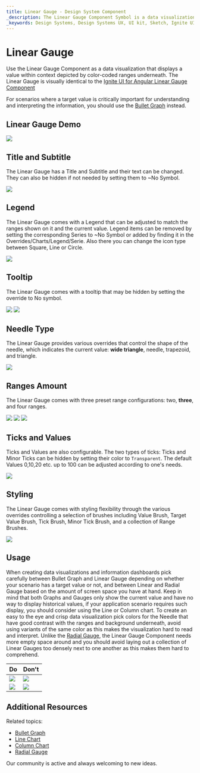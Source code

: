 ```yaml
---
title: Linear Gauge - Design System Component
_description: The Linear Gauge Component Symbol is a data visualization that displays a value in a certain context.
_keywords: Design Systems, Design Systems UX, UI kit, Sketch, Ignite UI for Angular, Sketch to Angular, Sketch to Angular, Angular, Angular Design System, Export code from Sketch, Design Kits for Angular, Sketch HTML, Sketch to HTML, Sketch UI kits
---
```


# Linear Gauge

Use the Linear Gauge Component as a data visualization that displays a value within context depicted by color-coded ranges underneath. The Linear Gauge is visually identical to the [Ignite UI for Angular Linear Gauge Component](https://www.infragistics.com/products/ignite-ui-angular/angular/components/lineargauge.html)

For scenarios where a target value is critically important for understanding and interpreting the information, you should use the [Bullet Graph](bullet-graph.md) instead.

## Linear Gauge Demo

<img class="responsive-img" src="../images/linear_gauge_three_ranges.png" srcset="../images/linear_gauge_three_ranges@2x.png 2x" />

## Title and Subtitle

The Linear Gauge has a Title and Subtitle and their text can be changed. They can also be hidden if not needed by setting them to ~No Symbol.

<img class="responsive-img" src="../images/linear_gauge_title.png" srcset="../images/linear_gauge_title@2x.png 2x" />

## Legend

The Linear Gauge comes with a Legend that can be adjusted to match the ranges shown on it and the current value. Legend items can be removed by setting the corresponding Series to ~No Symbol or added by finding it in the Overrides/Charts/Legend/Serie. Also there you can change the icon type between Square, Line or Circle.

<img class="responsive-img" src="../images/linear_gauge_legend.png" srcset="../images/linear_gauge_legend@2x.png 2x" />

## Tooltip

The Linear Gauge comes with a tooltip that may be hidden by setting the override to No symbol.

<img class="responsive-img" src="../images/linear_gauge_tooltip-off.png" srcset="../images/linear_gauge_tooltip-off@2x.png 2x" />
<img class="responsive-img" src="../images/linear_gauge_tooltip-on.png" srcset="../images/linear_gauge_tooltip-on@2x.png 2x" />

## Needle Type

The Linear Gauge provides various overrides that control the shape of the needle, which indicates the current value: **wide triangle**, needle, trapezoid, and triangle.

<img class="responsive-img" src="../images/linear_gauge_needle.png" srcset="../images/linear_gauge_needle_type@2x.png 2x" />

## Ranges Amount

The Linear Gauge comes with three preset range configurations: two, **three**, and four ranges.

<img class="responsive-img" src="../images/linear_gauge_two_ranges.png" srcset="../images/linear_gauge_two_ranges@2x.png 2x" />
<img class="responsive-img" src="../images/linear_gauge_three_ranges.png" srcset="../images/linear_gauge_three_ranges@2x.png 2x" />
<img class="responsive-img" src="../images/linear_gauge_four_ranges.png" srcset="../images/linear_gauge_four_ranges@2x.png 2x" />

## Ticks and Values

Ticks and Values are also configurable. The two types of ticks: Ticks and Minor Ticks can be hidden by setting their color to `Transparent`. The default Values 0,10,20 etc. up to 100 can be adjusted according to one's needs.

<img class="responsive-img" src="../images/linear_gauge_values.png" srcset="../images/linear_gauge_values@2x.png 2x" />

## Styling

The Linear Gauge comes with styling flexibility through the various overrides controlling a selection of brushes including Value Brush, Target Value Brush, Tick Brush, Minor Tick Brush, and a collection of Range Brushes.

<img class="responsive-img" src="../images/linear_gauge_styling.png" srcset="../images/linear_gauge_styling@2x.png 2x" />

## Usage

When creating data visualizations and information dashboards pick carefully between Bullet Graph and Linear Gauge depending on whether your scenario has a target value or not, and between Linear and Radial Gauge based on the amount of screen space you have at hand. Keep in mind that both Graphs and Gauges only show the current value and have no way to display historical values, if your application scenario requires such display, you should consider using the Line or Column chart.
To create an easy to the eye and crisp data visualization pick colors for the Needle that have good contrast with the ranges and background underneath, avoid using variants of the same color as this makes the visualization hard to read and interpret. Unlike the [Radial Gauge](radial-gauge.md), the Linear Gauge Component needs more empty space around and you should avoid laying out a collection of Linear Gauges too densely next to one another as this makes them hard to comprehend.

| Do                                                                                 | Don't                                                                                  |
| ---------------------------------------------------------------------------------- | -------------------------------------------------------------------------------------- |
| <img class="responsive-img" src="../images/linear_gauge_do1.png" srcset="../images/linear_gauge_do1@2x.png 2x" /> | <img class="responsive-img" src="../images/linear_gauge_dont1.png" srcset="../images/linear_gauge_dont1@2x.png 2x" /> |
| <img class="responsive-img" src="../images/linear_gauge_do2.png" srcset="../images/linear_gauge_do2@2x.png 2x" /> | <img class="responsive-img" src="../images/linear_gauge_dont2.png" srcset="../images/linear_gauge_dont2@2x.png 2x" /> |

## Additional Resources

Related topics:

- [Bullet Graph](bullet-graph.md)
- [Line Chart](line-chart.md)
- [Column Chart](column-chart.md)
- [Radial Gauge](radial-gauge.md)

Our community is active and always welcoming to new ideas.
